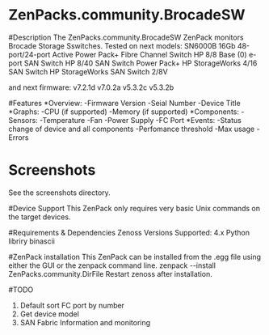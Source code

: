 # ZenPacks.community.BrocadeSW

#Description
The ZenPacks.community.BrocadeSW ZenPack monitors Brocade Storage Sswitches.
Tested on next models:
SN6000B 16Gb 48-port/24-port Active Power Pack+ Fibre Channel Switch
HP 8/8 Base (0) e-port SAN Switch
HP 8/40 SAN Switch Power Pack+
HP StorageWorks 4/16 SAN Switch
HP StorageWorks SAN Switch 2/8V

and next firmware:
v7.2.1d
v7.0.2a
v5.3.2c
v5.3.2b

#Features
*Overview:
    -Firmware Version
    -Seial Number
    -Device Title
*Graphs:
    -CPU (if supported)
    -Memory (if supported)
*Components:
    -Sensors:
        -Temperature
        -Fan
        -Power Supply
    -FC Port
*Events:
    -Status change of device and all components
    -Perfomance threshold
        -Max usage
        -Errors

# Screenshots
See the screenshots directory.

#Device Support
This ZenPack only requires very basic Unix commands on the target devices.

#Requirements & Dependencies
Zenoss Versions Supported: 4.x
Python libriry binascii

#ZenPack installation
This ZenPack can be installed from the .egg file using either the GUI or the zenpack command line.
zenpack --install ZenPacks.community.DirFile
Restart zenoss after installation.

#TODO
1. Default sort FC port by number
2. Get device model
3. SAN Fabric Information and monitoring
